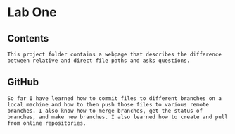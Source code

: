 # Lab One

## Contents
    This project folder contains a webpage that describes the difference between relative and direct file paths and asks questions.

## GitHub
    So far I have learned how to commit files to different branches on a local machine and how to then push those files to various remote branches. I also know how to merge branches, get the status of branches, and make new branches. I also learned how to create and pull from online repositories. 
















